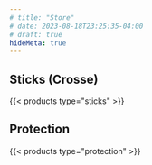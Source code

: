 ```yaml
---
# title: "Store"
# date: 2023-08-18T23:25:35-04:00
# draft: true
hideMeta: true
---
```


## Sticks (Crosse)

{{< products type="sticks" >}}

## Protection

{{< products type="protection" >}}

